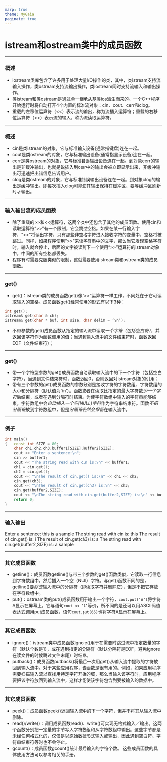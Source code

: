 ```yaml
---
marp: true
theme: MyGaia
paginate: true
---
```

<!-- _class: lead -->
# **istream和ostream类中的成员函数**

---

### **概述**
+ iostream类库包含了许多用于处理大量I/O操作的类，其中，类istream支持流输入操作，类ostream支持流输出操作，类iostream同时支持流输入和输出操作。
+ 类istream和类ostream是通过单一继承从基类ios派生而来的。一个C++程序开始运行时将自动打开4个内置的标准流对象：cin、cout、cerr和clog。
+ 重载的左移位运算符（<<）表示流的输出，称为流插入运算符；重载的右移位运算符（>>）表示流的输入，称为流读取运算符。

---

### **概述**

+ cin是类istream的对象，它与标准输入设备(通常指键盘)连在一起。
+ cout是类ostream的对象，它与标准输出设备(通常指显示设备)连在一起。
+ cerr是类ostream的对象，它与标准错误输出设备连在一起。到对象cerr的输出是非缓冲输出，也就是说插入到cerr中的输出会被立即显示出来，非缓冲输出可迅速把出错信息告诉用户。
+ clog是类ostream的对象，它与标准错误输出设备连在一起。到对象clog的输出是缓冲输出。即每次插入clog可能使其输出保持在缓冲区，要等缓冲区刷新时才输出。

---

### **输入输出流的成员函数**

+ 除了重载的>>和<<运算符，这两个类中还包含了其他的成员函数。使用cin和读取运算符“>>”有一个限制，它会跳过空格。如果在某一行输入字符，“>>”将读出字符，只有那些非空格字符进入接收字符的变量中，空格将被跳过。同样，如果程序使用“>>”来读字符串中的文字，那么当它发现空格字符时，输入就会停止，后面的文字被读到下一个使用“>>”运算符的istream对象中，中间的所有空格都丢失。
+ 程序有时需要克服类似的限制，这就需要使用istream类和ostream类的成员函数。

---

### **get()**

+ get()：istream类的成员函数get()像“>>”运算符一样工作，不同处在于它可读取输入的空格。成员函数get()经常使用的形式有以下3种：
```cpp
int get();
istream& get(char & ch);
istream& get(char * buf, int size, char delim = ‘\n’);
```
+ 不带参数的get()成员函数从指定的输入流中读取*一个字符（包括空白符）*，并返回该字符作为函数调用的值；当遇到输入流中的文件结束符时，函数返回EOF（文件结束符）；

---

### **get()**

+ 带一个字符型参数的get()成员函数自动读取输入流中的下一个字符（包括空白字符），当遇到文件结束符时，函数返回0，否则返回对istream对象的引用；
+ 带有三个参数的get()成员函数的参数分别是接收字符的字符数组、字符数组的大小和分隔符（默认值为‘\n’）。函数或者在读取比指定的最大字符数*少一个字符*后结束，或者在遇到分隔符时结束。为使字符数组中输入的字符串能够结束，字符数组中会*自动插入一个空(NULL)字符*作为字符串结束符。函数*不把分隔符*放到字符数组中，但是*分隔符仍然会保留*在输入流中。

---

### **例子**

```cpp
int main()
{	const int SIZE = 80;
	char ch1,ch2,ch3,buffer1[SIZE],buffer2[SIZE];
	cout << "Enter a sentence:\n";
	cin >> buffer1;
	cout << "The string read with cin is:\n" << buffer1;
	ch1 = cin.get();
	ch2 = cin.get();
	cout << "\nThe result of cin.get() is:\n" << ch1 << ch2;
	cin.get(ch3);
	cout << "\nThe result of cin.get(ch3) is:\n" << ch3;
	cin.get(buffer2,SIZE);
	cout << "\nThe string read with cin.get(buffer2,SIZE) is:\n" << buffer2 << endl;
	return 0;
}
```
---

### **输入输出**
Enter a sentence:
this is a sample
The string read with cin is:
this
The result of cin.get() is:
 i
The result of cin.get(ch3) is:
s
The string read with cin.get(buffer2,SIZE) is:
 a sample

---

### **其它成员函数**
+ getline()：成员函数getline()与带三个参数的get()函数类似，它读取一行信息到字符数组中，然后插入一个空（NUll）字符。与get()函数不同的是，getline()要*除去*输入流中的分隔符（即读取字符并删除它），但是不把它存放在字符数组中。
+ put()：ostream类的put()成员函数用于输出一个字符，`cout.put(‘A’)`将字符A显示在屏幕上，它与语句`cout << ‘A’`等价，所不同的是还可以用ASCII码值表达式调用put成员函数，语句`cout.put(65)`也将字符A显示在屏幕上。

---

### **其它成员函数**

+ ignore()：istream类中成员函数ignore()用于在需要时跳过流中指定数量的字符（默认个数是1），或在遇到指定的分隔符（默认分隔符是EOF，避免ignore在读文件的时候跳过文件末尾）时结束。
+ putback()：成员函数putback()将最后一次用get()从输入流中提取的字符放回到输入流中。对于某些应用程序，该函数是很有用的。例如，如果应用程序需要扫描输入流以查找用特定字符开始的域，那么当输入该字符时，应用程序要把该字符放回到输入流中，这样才能使该字符包含到要被输入的数据中。

---

### **其它成员函数**
+ peek()：成员函数peek()返回输入流中的下一个字符，但并不将其从输入流中删除。
+ read()/write()：调用成员函数read()、write()可实现无格式输入／输出。这两个函数分别把一定量的字节写入字符数组和从字符数组中输出。这些字节都是未经任何格式化的，仅仅是以原始数据形式输入或输出，因此遇到空白符、字符串结束符等时也不会停止。
+ gcount()：成员函数gcount()统计最后输入的字符个数。
这些成员函数的具体使用方法可以参考相关的手册。
